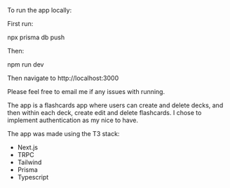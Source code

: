 To run the app locally:

First run:

npx prisma db push

Then:

npm run dev

Then navigate to http://localhost:3000

Please feel free to email me if any issues with running.


The app is a flashcards app where users can create and delete decks, and then within each deck, create edit and delete flashcards. I chose to implement authentication as my nice to have. 

The app was made using the T3 stack: 

- Next.js
- TRPC
- Tailwind
- Prisma
- Typescript
